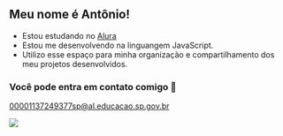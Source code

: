 ## Meu nome é Antônio!


- Estou estudando no [Alura](https://www.alura.com.br)
- Estou me desenvolvendo na linguangem JavaScript.
- Utilizo esse espaço para minha organização e compartilhamento dos meu projetos desenvolvidos.

### Você pode entra em contato comigo 📧

00001137249377sp@al.educacao.sp.gov.br


![](https://media1.tenor.com/m/Ak1wRC3wztQAAAAd/squad-team.gif)
